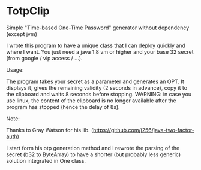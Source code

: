 # TotpClip
Simple "Time-based One-Time Password" generator without dependency (except jvm)

I wrote this program to have a unique class that I can deploy quickly and where I want.
You just need a java 1.8 vm or higher and your base 32 secret (from google / vip access / ...).

Usage:

The program takes your secret as a parameter and generates an OPT. 
It displays it, gives the remaining validity (2 seconds in advance), copy it to the clipboard and waits 8 seconds before stopping.
WARNING: in case you use linux, the content of the clipboard is no longer available after the program has stopped (hence the delay of 8s).

Note:

Thanks to Gray Watson for his lib.
(https://github.com/j256/java-two-factor-auth)

I start form his otp generation method and I rewrote the parsing of the secret
(b32 to ByteArray) to have a shorter (but probably less generic) solution integrated in One class.
